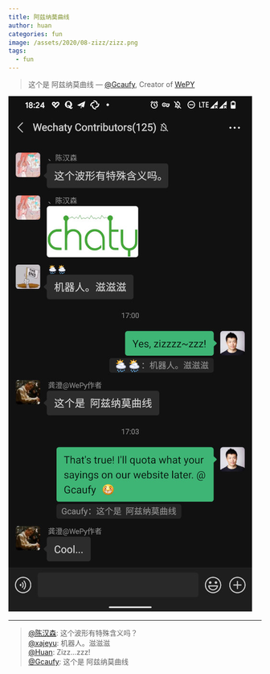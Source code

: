 ```yaml
---
title: 阿兹纳莫曲线
author: huan
categories: fun
image: /assets/2020/08-zizz/zizz.png
tags:
  - fun
---
```


> 这个是 阿兹纳莫曲线
> &mdash; [@Gcaufy](/developers/gcaufy/), Creator of [WePY](https://github.com/tencent/wepy)

![Gcaufy Wechaty zizz](/assets/2020/08-zizz/zizz-discussion.jpg)

---

> [@陈汉森](/developers/chs97): 这个波形有特殊含义吗？  
> [@xajeyu](/developers/xajeyu/): 机器人。滋滋滋  
> [@Huan](/developers/huan/): Zizz...zzz!  
> [@Gcaufy](/developers/gcaufy/): 这个是 阿兹纳莫曲线  
